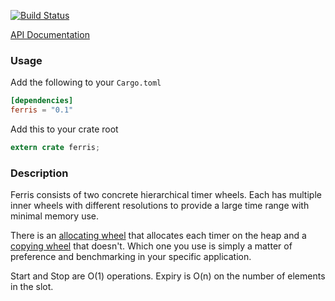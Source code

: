 [![Build
Status](https://travis-ci.org/andrewjstone/ferris.svg?branch=master)](https://travis-ci.org/andrewjstone/ferris)

[API Documentation](https://docs.rs/ferris)

### Usage

Add the following to your `Cargo.toml`

```toml
[dependencies]
ferris = "0.1"
```

Add this to your crate root

```rust
extern crate ferris;
```

### Description
Ferris consists of two concrete hierarchical timer wheels. Each has multiple inner wheels with
different resolutions to provide a large time range with minimal memory use.

There is an [allocating
wheel](https://github.com/andrewjstone/ferris/blob/master/src/alloc_wheel.rs) that allocates each
timer on the heap and a [copying
wheel](https://github.com/andrewjstone/ferris/blob/master/src/copy_wheel.rs) that doesn't. Which one
you use is simply a matter of preference and benchmarking in your specific application.

Start and Stop are O(1) operations. Expiry is O(n) on the number of elements in the slot.
